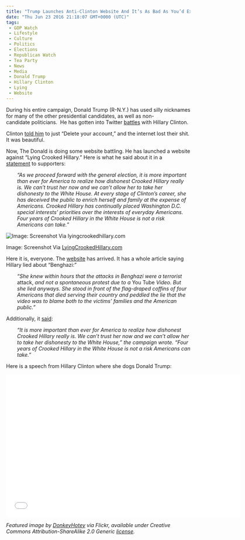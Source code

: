 ```yaml
---
title: "Trump Launches Anti-Clinton Website And It’s As Bad As You’d Expect (SCREENSHOT)"
date: "Thu Jun 23 2016 21:18:07 GMT+0000 (UTC)"
tags: 
 - GOP Watch
 - Lifestyle
 - Culture
 - Politics
 - Elections
 - Republican Watch
 - Tea Party
 - News
 - Media
 - Donald Trump
 - Hillary Clinton
 - Lying
 - Website
---
```

<p><!-- Quick Adsense WordPress Plugin: http://quicksense.net/ --></p><p>During his entire campaign, Donald Trump (R-N.Y.) has used silly nicknames for many of the other presidential candidates, as well as non-candidate&#xA0;politicians. &#xA0;He has gotten into Twitter <a href="http://www.liberalamerica.org/2016/06/10/hillary-clintons-3-final-words-donald-trump-broke-twitter-tweets/" target="_blank">battles</a> with Hillary Clinton.</p><p>Clinton <a href="https://twitter.com/hillaryclinton/status/740973710593654784" onclick="__gaTracker(&apos;send&apos;, &apos;event&apos;, &apos;outbound-article&apos;, &apos;https://twitter.com/hillaryclinton/status/740973710593654784&apos;, &apos;told him&apos;);">told him</a> to just &#x201C;Delete your account,&#x201D; and the internet lost their shit. It was beautiful.</p><p>Now, The Donald is doing some website battling. He has launched a website against &#x201C;Lying Crooked Hillary.&#x201D; Here is what he said about it in a <a href="https://www.donaldjtrump.com/press-releases/launching-lyingcrookedhillary.com" onclick="__gaTracker(&apos;send&apos;, &apos;event&apos;, &apos;outbound-article&apos;, &apos;https://www.donaldjtrump.com/press-releases/launching-lyingcrookedhillary.com&apos;, &apos;statement&apos;);">statement</a>&#xA0;to supporters:</p><p style="padding-left: 30px;"><em>&#x201C;As we proceed forward with the general election, it is more important than ever for America to realize how dishonest Crooked Hillary really is. We can&#x2019;t trust her now and we can&#x2019;t allow her to take her dishonesty to the White House. At every stage of Clinton&#x2019;s career, she has deceived the public to enrich herself and family at the expense of Americans. Crooked Hillary has continually placed Washington D.C. special interests&#x2019; priorities over the interests of everyday Americans. Four years of Crooked Hillary in the White House is not a risk Americans can take.&#x201D;</em></p><div id="attachment_138839" style="width: 860px" class="wp-caption aligncenter"><img class="size-full wp-image-138839" src="//i0.wp.com/cdn.liberalamerica.org/wp-content/uploads/2016/06/trump-crooked-hillary-Website-screenshot.jpg?resize=850%2C488" alt="Image: Screenshot Via lyingcrookedhillary.com" srcset="//i0.wp.com/cdn.liberalamerica.org/wp-content/uploads/2016/06/trump-crooked-hillary-Website-screenshot.jpg?resize=850%2C488 850w, //i0.wp.com/cdn.liberalamerica.org/wp-content/uploads/2016/06/trump-crooked-hillary-Website-screenshot.jpg?resize=850%2C488 64w, //i0.wp.com/cdn.liberalamerica.org/wp-content/uploads/2016/06/trump-crooked-hillary-Website-screenshot.jpg?resize=850%2C488 350w, //i0.wp.com/cdn.liberalamerica.org/wp-content/uploads/2016/06/trump-crooked-hillary-Website-screenshot.jpg?resize=850%2C488 768w, //i0.wp.com/cdn.liberalamerica.org/wp-content/uploads/2016/06/trump-crooked-hillary-Website-screenshot.jpg?resize=850%2C488 600w, //i0.wp.com/cdn.liberalamerica.org/wp-content/uploads/2016/06/trump-crooked-hillary-Website-screenshot.jpg?resize=850%2C488 190w, //i0.wp.com/cdn.liberalamerica.org/wp-content/uploads/2016/06/trump-crooked-hillary-Website-screenshot.jpg?resize=850%2C488 795w" sizes="(max-width: 850px) 100vw, 850px" data-recalc-dims="1">
<p class="wp-caption-text">Image: Screenshot Via <a href="https://www.lyingcrookedhillary.com/" onclick="__gaTracker(&apos;send&apos;, &apos;event&apos;, &apos;outbound-article&apos;, &apos;https://www.lyingcrookedhillary.com/&apos;, &apos;LyingCrookedHillary.com&apos;);">LyingCrookedHillary.com</a></p>
</div><p>Here it is, everyone. The <a href="https://www.lyingcrookedhillary.com/" onclick="__gaTracker(&apos;send&apos;, &apos;event&apos;, &apos;outbound-article&apos;, &apos;https://www.lyingcrookedhillary.com/&apos;, &apos;website&apos;);" target="_blank">website</a> has arrived. It has a whole article saying Hillary lied about &#x201C;Benghazi:&#x201D;</p><p style="padding-left: 30px;"><em>&#x201C;She knew within hours that the attacks in Benghazi were a terrorist </em>attack,<em> and not a spontaneous protest due to a </em>You Tube<em> Video. But she lied anyways. She stood in front of the flag-draped coffins of four Americans that died serving their country and peddled the lie that the video was to blame both to the victims&#x2019; families and the American public.&#x201D;</em></p><p>Additionally, it <a href="http://www.washingtonexaminer.com/lying-crooked-hillary-trump-launches-anti-clinton-site-amid-campaign-changes/article/2594544" onclick="__gaTracker(&apos;send&apos;, &apos;event&apos;, &apos;outbound-article&apos;, &apos;http://www.washingtonexaminer.com/lying-crooked-hillary-trump-launches-anti-clinton-site-amid-campaign-changes/article/2594544&apos;, &apos;said&apos;);" target="_blank">said</a>:</p><p><!-- Quick Adsense WordPress Plugin: http://quicksense.net/ --></p><p style="padding-left: 30px;"><em>&#x201C;It is more important than ever for America to realize how dishonest Crooked Hillary really is. We can&#x2019;t trust her now and we can&#x2019;t allow her to take her dishonesty to the White House,&#x201D; the campaign wrote. &#x201C;Four years of Crooked Hillary in the White House is not a risk Americans can take.&#x201D;</em></p><p>Here is a speech from Hillary Clinton where she dogs Donald Trump:</p><p><span class="embed-youtube" style="text-align:center; display: block;"><iframe class="youtube-player" type="text/html" width="640" height="390" src="//www.youtube.com/embed/y04TVy0FxHg?version=3&amp;rel=1&amp;fs=1&amp;autohide=2&amp;showsearch=0&amp;showinfo=1&amp;iv_load_policy=1&amp;wmode=transparent" allowfullscreen="true" style="border:0;"></iframe></span></p><p><em>Featured image by <a href="https://www.flickr.com/photos/donkeyhotey/24564574914/in/photolist-D3i3Ry-DqFSiG-GphSEy" onclick="__gaTracker(&apos;send&apos;, &apos;event&apos;, &apos;outbound-article&apos;, &apos;https://www.flickr.com/photos/donkeyhotey/24564574914/in/photolist-D3i3Ry-DqFSiG-GphSEy&apos;, &apos;DonkeyHotey&apos;);" target="_blank">DonkeyHotey</a> via Flickr, available under Creative Commons Attribution-ShareAlike 2.0 Generic <a href="https://creativecommons.org/licenses/by-sa/2.0/" onclick="__gaTracker(&apos;send&apos;, &apos;event&apos;, &apos;outbound-article&apos;, &apos;https://creativecommons.org/licenses/by-sa/2.0/&apos;, &apos;license&apos;);" target="_blank">license</a>.</em></p><div style="font-size:0px;height:0px;line-height:0px;margin:0;padding:0;clear:both"></div>